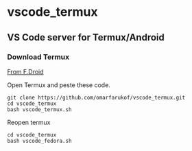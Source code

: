 # vscode_termux
## VS Code server for Termux/Android

### Download Termux
[From F.Droid](https://github.com/termux/termux-app/releases/download/v0.118.0/termux-app_v0.118.0+github-debug_universal.apk)

Open Termux and peste these code.
```
git clone https://github.com/omarfarukof/vscode_termux.git
cd vscode_termux
bash vscode_termux.sh

```
Reopen termux
```
cd vscode_termux
bash vscode_fedora.sh

```

